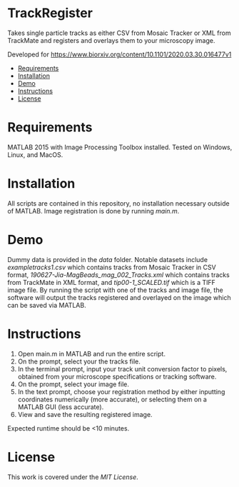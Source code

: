# TrackRegister
Takes single particle tracks as either CSV from Mosaic Tracker or XML from TrackMate and registers and overlays them to your microscopy image.

Developed for https://www.biorxiv.org/content/10.1101/2020.03.30.016477v1

- [Requirements](#requirements)
- [Installation](#installation)
- [Demo](#demo)
- [Instructions](#instructions)
- [License](#license)

# Requirements <a name="requirements"></a>

MATLAB 2015 with Image Processing Toolbox installed.
Tested on Windows, Linux, and MacOS.

# Installation <a name="installation"></a>


All scripts are contained in this repository, no installation necessary outside of MATLAB. Image registration is done by running *main.m*.

# Demo <a name="demo"></a>

Dummy data is provided in the *data* folder. Notable datasets include *exampletracks1.csv* which contains tracks from Mosaic Tracker in CSV format, *190627-Jia-MagBeads_mag_002_Tracks.xml* which contains tracks from TrackMate in XML format, and *tip00-1_SCALED.tif* which is a TIFF image file.
By running the script with one of the tracks and image file, the software will output the tracks registered and overlayed on the image which can be saved via MATLAB.

# Instructions <a name="instructions"></a>

1. Open main.m in MATLAB and run the entire script.
2. On the prompt, select your the tracks file.
3. In the terminal prompt, input your track unit conversion factor to pixels, obtained from your microscope specifications or tracking software.
4. On the prompt, select your image file.
5. In the text prompt, choose your registration method by either inputting coordinates numerically (more accurate), or selecting them on a MATLAB GUI (less accurate).
6. View and save the resulting registered image.   

Expected runtime should be <10 minutes.

# License <a name="license"></a>

This work is covered under the _MIT License_.
